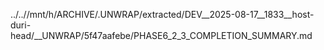../..//mnt/h/ARCHIVE/.UNWRAP/extracted/DEV__2025-08-17__1833__host-duri-head/__UNWRAP/5f47aafebe/PHASE6_2_3_COMPLETION_SUMMARY.md